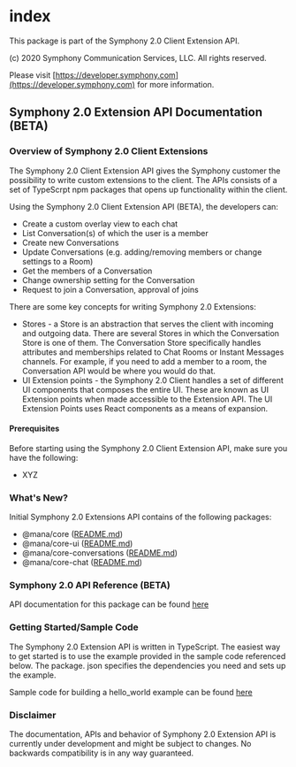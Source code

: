 # index

This package is part of the Symphony 2.0 Client Extension API.

\(c\) 2020 Symphony Communication Services, LLC. All rights reserved.

Please visit [https://developer.symphony.com](https://developer.symphony.com) for more information.

## Symphony 2.0 Extension API Documentation \(BETA\)

### Overview of Symphony 2.0 Client Extensions

The Symphony 2.0 Client Extension API gives the Symphony customer the possibility to write custom extensions to the client. The APIs consists of a set of TypeScrpt npm packages that opens up functionality within the client.

Using the Symphony 2.0 Client Extension API \(BETA\), the developers can:

* Create a custom overlay view to each chat
* List Conversation\(s\) of which the user is a member
* Create new Conversations
* Update Conversations \(e.g. adding/removing members or change settings to a Room\)
* Get the members of a Conversation
* Change ownership setting for the Conversation
* Request to join a Conversation, approval of joins

There are some key concepts for writing Symphony 2.0 Extensions:

* Stores - a Store is an abstraction that serves the client with incoming and outgoing data. There are several Stores in which the Conversation Store is one of them. The Conversation Store specifically handles attributes and memberships related to Chat Rooms or Instant Messages channels. For example, if you need to add a member to a room, the Conversation API would be where you would do that.
* UI Extension points - the Symphony 2.0 Client handles a set of different UI components that composes the entire UI. These are known as UI Extension points when made accessible to the Extension API. The UI Extension Points uses React components as a means of expansion.

#### Prerequisites

Before starting using the Symphony 2.0 Client Extension API, make sure you have the following:

* XYZ

### What's New?

Initial Symphony 2.0 Extensions API contains of the following packages:

* @mana/core \([README.md](../core/README.md)\)
* @mana/core-ui \([README.md](../core-ui/README.md)\)
* @mana/core-conversations \([README.md](../core-conversations/README.md)\)
* @mana/core-chat \([README.md](../core-chat/README.md)\)

### Symphony 2.0 API Reference \(BETA\)

API documentation for this package can be found [here](doc/index.md)

### Getting Started/Sample Code

The Symphony 2.0 Extension API is written in TypeScript. The easiest way to get started is to use the example provided in the sample code referenced below. The package. json specifies the dependencies you need and sets up the example.

Sample code for building a hello\_world example can be found [here](../../client/extensionLib/examples/hello-world/README.md)

### Disclaimer

The documentation, APIs and behavior of Symphony 2.0 Extension API is currently under development and might be subject to changes. No backwards compatibility is in any way guaranteed.

